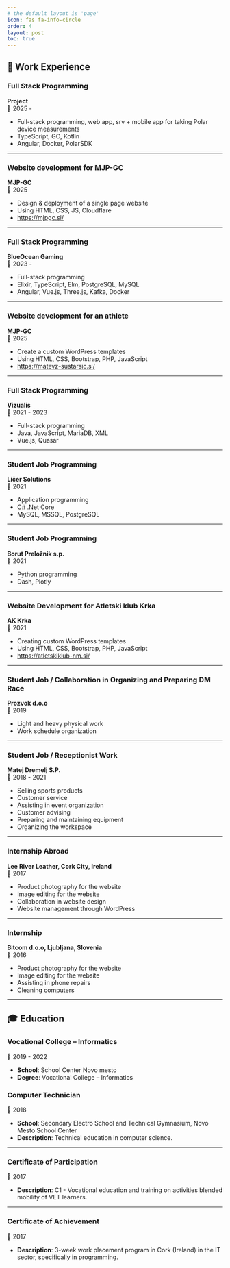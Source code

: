 ```yaml
---
# the default layout is 'page'
icon: fas fa-info-circle
order: 4
layout: post
toc: true
---
```


## 🔧 Work Experience

### Full Stack Programming  
**Project**  
📆 2025 - 

- Full-stack programming, web app, srv + mobile app for taking Polar device measurements 
- TypeScript, GO, Kotlin
- Angular, Docker, PolarSDK

---

### Website development for MJP-GC 
**MJP-GC**  
📆 2025 

- Design & deployment of a single page website  
- Using HTML, CSS, JS, Cloudflare
- <https://mjpgc.si/>

---

### Full Stack Programming  
**BlueOcean Gaming**  
📆 2023 -

- Full-stack programming  
- Elixir, TypeScript, Elm, PostgreSQL, MySQL
- Angular, Vue.js, Three.js, Kafka, Docker

---

### Website development for an athlete
**MJP-GC**  
📆 2025 

- Create a custom WordPress templates
- Using HTML, CSS, Bootstrap, PHP, JavaScript  
- <https://matevz-sustarsic.si/>

---

### Full Stack Programming  
**Vizualis**  
📆 2021 - 2023

- Full-stack programming  
- Java, JavaScript, MariaDB, XML  
- Vue.js, Quasar

---

### Student Job Programming  
**Ličer Solutions**  
📆 2021

- Application programming  
- C# .Net Core  
- MySQL, MSSQL, PostgreSQL  

---

### Student Job Programming  
**Borut Preložnik s.p.**  
📆 2021

- Python programming  
- Dash, Plotly  

---

### Website Development for Atletski klub Krka
**AK Krka**  
📆 2021

- Creating custom WordPress templates  
- Using HTML, CSS, Bootstrap, PHP, JavaScript  
- <https://atletskiklub-nm.si/>

---

### Student Job / Collaboration in Organizing and Preparing DM Race  
**Prozvok d.o.o**  
📆 2019

- Light and heavy physical work  
- Work schedule organization  

---

### Student Job / Receptionist Work  
**Matej Dremelj S.P.**  
📆 2018 - 2021

- Selling sports products  
- Customer service  
- Assisting in event organization  
- Customer advising  
- Preparing and maintaining equipment  
- Organizing the workspace  

---

### Internship Abroad  
**Lee River Leather, Cork City, Ireland**  
📆 2017 

- Product photography for the website  
- Image editing for the website  
- Collaboration in website design  
- Website management through WordPress  

---

### Internship  
**Bitcom d.o.o, Ljubljana, Slovenia**  
📆 2016 

- Product photography for the website  
- Image editing for the website  
- Assisting in phone repairs  
- Cleaning computers

---

## 🎓 Education


### Vocational College – Informatics
📆 2019 - 2022
- **School**: School Center Novo mesto
- **Degree**: Vocational College – Informatics

### Computer Technician
📆 2018
- **School**: Secondary Electro School and Technical Gymnasium, Novo Mesto School Center  
- **Description**: Technical education in computer science.

---

### Certificate of Participation
📆 2017
- **Description**: C1 - Vocational education and training on activities blended mobility of VET learners.

---

### Certificate of Achievement
📆 2017
- **Description**: 3-week work placement program in Cork (Ireland) in the IT sector, specifically in programming.
